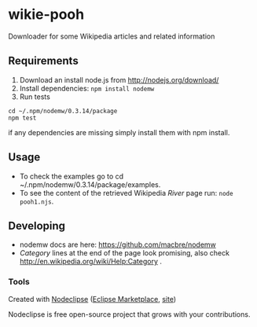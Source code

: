# wikie-pooh

Downloader for some Wikipedia articles and related information

## Requirements

1.  Download an install node.js from http://nodejs.org/download/
2.  Install dependencies: ```npm install nodemw``` 
3.  Run tests
```
cd ~/.npm/nodemw/0.3.14/package
npm test
```
if any dependencies are missing simply install them with npm install.

## Usage

 * To check the examples go to cd ~/.npm/nodemw/0.3.14/package/examples.  
 * To see the content of the retrieved Wikipedia *River* page run: ```node pooh1.njs```.  

## Developing

 * nodemw docs are here: https://github.com/macbre/nodemw
 * *Category* lines at the end of the page look promising, also check http://en.wikipedia.org/wiki/Help:Category .

### Tools

Created with [Nodeclipse](https://github.com/Nodeclipse/nodeclipse-1)
 ([Eclipse Marketplace](http://marketplace.eclipse.org/content/nodeclipse), [site](http://www.nodeclipse.org))   

Nodeclipse is free open-source project that grows with your contributions.

